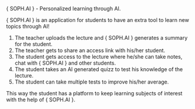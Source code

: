 { SOPH.AI } - Personalized learning through AI. 

{ SOPH.AI } is an application for students to have an extra tool to learn new topics through AI!

1. The teacher uploads the lecture and { SOPH.AI } generates a summary for the student.
2. The teacher gets to share an access link with his/her student.
3. The student gets access to the lecture where he/she can take notes, chat with { SOPH.AI } and other students.
4. The student takes an AI generated quizz to test his knowledge of the lecture.
5. The student can take multiple tests to improve his/her average.

This way the student has a platform to keep learning subjects of interest with the help of { SOPH.AI }. 
